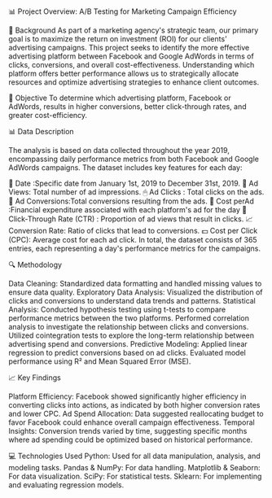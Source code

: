 📊 Project Overview: A/B Testing for Marketing Campaign Efficiency

📝 Background
As part of a marketing agency's strategic team, our primary goal is to maximize the return on investment (ROI) for our clients' advertising campaigns. This project seeks to identify the more effective advertising platform between Facebook and Google AdWords in terms of clicks, conversions, and overall cost-effectiveness. Understanding which platform offers better performance allows us to strategically allocate resources and optimize advertising strategies to enhance client outcomes.

🎯 Objective
To determine which advertising platform, Facebook or AdWords, results in higher conversions, better click-through rates, and greater cost-efficiency.

📊 Data Description

The analysis is based on data collected throughout the year 2019, encompassing daily performance metrics from both Facebook and Google AdWords campaigns. The dataset includes key features for each day:

📅 Date :Specific date from January 1st, 2019 to December 31st, 2019.
👀 Ad Views: Total number of ad impressions.
🖱 Ad Clicks : Total clicks on the ads.
🔄 Ad Conversions:Total conversions resulting from the ads.
💸 Cost perAd :Financial expenditure associated with each platform's ad for the day
🔗 Click-Through Rate (CTR) :  Proportion of ad views that result in clicks.
📈 Conversion Rate: Ratio of clicks that lead to conversions.
💵 Cost per Click (CPC): Average cost for each ad click.
In total, the dataset consists of 365 entries, each representing a day's performance metrics for the campaigns.

🔍 Methodology

Data Cleaning: Standardized data formatting and handled missing values to ensure data quality.
Exploratory Data Analysis: Visualized the distribution of clicks and conversions to understand data trends and patterns.
Statistical Analysis:
Conducted hypothesis testing using t-tests to compare performance metrics between the two platforms.
Performed correlation analysis to investigate the relationship between clicks and conversions.
Utilized cointegration tests to explore the long-term relationship between advertising spend and conversions.
Predictive Modeling:
Applied linear regression to predict conversions based on ad clicks.
Evaluated model performance using R² and Mean Squared Error (MSE).

📈 Key Findings

Platform Efficiency: Facebook showed significantly higher efficiency in converting clicks into actions, as indicated by both higher conversion rates and lower CPC.
Ad Spend Allocation: Data suggested reallocating budget to favor Facebook could enhance overall campaign effectiveness.
Temporal Insights: Conversion trends varied by time, suggesting specific months where ad spending could be optimized based on historical performance.

💻 Technologies Used
Python: Used for all data manipulation, analysis, and modeling tasks.
Pandas & NumPy: For data handling.
Matplotlib & Seaborn: For data visualization.
SciPy: For statistical tests.
Sklearn: For implementing and evaluating regression models.

